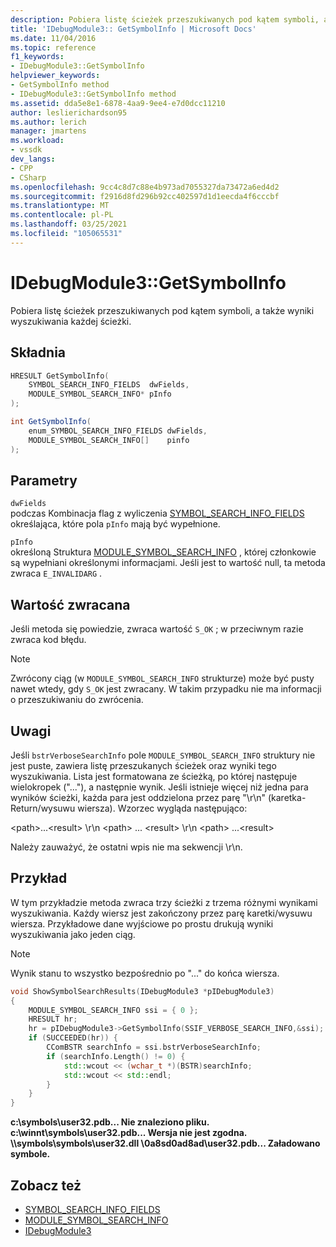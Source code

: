```yaml
---
description: Pobiera listę ścieżek przeszukiwanych pod kątem symboli, a także wyniki wyszukiwania każdej ścieżki.
title: 'IDebugModule3:: GetSymbolInfo | Microsoft Docs'
ms.date: 11/04/2016
ms.topic: reference
f1_keywords:
- IDebugModule3::GetSymbolInfo
helpviewer_keywords:
- GetSymbolInfo method
- IDebugModule3::GetSymbolInfo method
ms.assetid: dda5e8e1-6878-4aa9-9ee4-e7d0dcc11210
author: leslierichardson95
ms.author: lerich
manager: jmartens
ms.workload:
- vssdk
dev_langs:
- CPP
- CSharp
ms.openlocfilehash: 9cc4c8d7c88e4b973ad7055327da73472a6ed4d2
ms.sourcegitcommit: f2916d8fd296b92cc402597d1d1eecda4f6cccbf
ms.translationtype: MT
ms.contentlocale: pl-PL
ms.lasthandoff: 03/25/2021
ms.locfileid: "105065531"
---
```

# <a name="idebugmodule3getsymbolinfo"></a>IDebugModule3::GetSymbolInfo
Pobiera listę ścieżek przeszukiwanych pod kątem symboli, a także wyniki wyszukiwania każdej ścieżki.

## <a name="syntax"></a>Składnia

```cpp
HRESULT GetSymbolInfo(
    SYMBOL_SEARCH_INFO_FIELDS  dwFields,
    MODULE_SYMBOL_SEARCH_INFO* pInfo
);
```

```csharp
int GetSymbolInfo(
    enum_SYMBOL_SEARCH_INFO_FIELDS dwFields,
    MODULE_SYMBOL_SEARCH_INFO[]    pinfo
);
```

## <a name="parameters"></a>Parametry
`dwFields`\
podczas Kombinacja flag z wyliczenia [SYMBOL_SEARCH_INFO_FIELDS](../../../extensibility/debugger/reference/symbol-search-info-fields.md) określająca, które pola `pInfo` mają być wypełnione.

`pInfo`\
określoną Struktura [MODULE_SYMBOL_SEARCH_INFO](../../../extensibility/debugger/reference/module-symbol-search-info.md) , której członkowie są wypełniani określonymi informacjami. Jeśli jest to wartość null, ta metoda zwraca `E_INVALIDARG` .

## <a name="return-value"></a>Wartość zwracana
Jeśli metoda się powiedzie, zwraca wartość `S_OK` ; w przeciwnym razie zwraca kod błędu.

> [!NOTE]
> Zwrócony ciąg (w `MODULE_SYMBOL_SEARCH_INFO` strukturze) może być pusty nawet wtedy, gdy `S_OK` jest zwracany. W takim przypadku nie ma informacji o przeszukiwaniu do zwrócenia.

## <a name="remarks"></a>Uwagi
Jeśli `bstrVerboseSearchInfo` pole `MODULE_SYMBOL_SEARCH_INFO` struktury nie jest puste, zawiera listę przeszukanych ścieżek oraz wyniki tego wyszukiwania. Lista jest formatowana ze ścieżką, po której następuje wielokropek ("..."), a następnie wynik. Jeśli istnieje więcej niż jedna para wyników ścieżki, każda para jest oddzielona przez parę "\r\n" (karetka-Return/wysuwu wiersza). Wzorzec wygląda następująco:

\<path>...\<result> \r\n \<path> ... \<result> \r\n \<path> ...\<result>

Należy zauważyć, że ostatni wpis nie ma sekwencji \r\n.

## <a name="example"></a>Przykład
W tym przykładzie metoda zwraca trzy ścieżki z trzema różnymi wynikami wyszukiwania. Każdy wiersz jest zakończony przez parę karetki/wysuwu wiersza. Przykładowe dane wyjściowe po prostu drukują wyniki wyszukiwania jako jeden ciąg.

> [!NOTE]
> Wynik stanu to wszystko bezpośrednio po "..." do końca wiersza.

```cpp
void ShowSymbolSearchResults(IDebugModule3 *pIDebugModule3)
{
    MODULE_SYMBOL_SEARCH_INFO ssi = { 0 };
    HRESULT hr;
    hr = pIDebugModule3->GetSymbolInfo(SSIF_VERBOSE_SEARCH_INFO,&ssi);
    if (SUCCEEDED(hr)) {
        CComBSTR searchInfo = ssi.bstrVerboseSearchInfo;
        if (searchInfo.Length() != 0) {
            std::wcout << (wchar_t *)(BSTR)searchInfo;
            std::wcout << std::endl;
        }
    }
}
```

**c:\symbols\user32.pdb... Nie znaleziono pliku.** 
 **c:\winnt\symbols\user32.pdb... Wersja nie jest zgodna.** 
 **\\\symbols\symbols\user32.dll \0a8sd0ad8ad\user32.pdb... Załadowano symbole.**

## <a name="see-also"></a>Zobacz też

- [SYMBOL_SEARCH_INFO_FIELDS](../../../extensibility/debugger/reference/symbol-search-info-fields.md)
- [MODULE_SYMBOL_SEARCH_INFO](../../../extensibility/debugger/reference/module-symbol-search-info.md)
- [IDebugModule3](../../../extensibility/debugger/reference/idebugmodule3.md)
